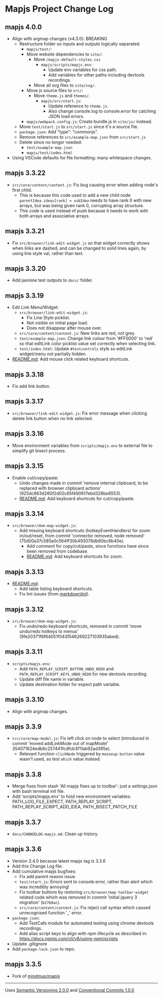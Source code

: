 # Mapjs Project Change Log

## mapjs 4.0.0

- Align with argmap changes (v4.3.0): BREAKING
  - Restructure folder so inputs and outputs logically separated:
    - `mapjs/test/`:
    - Move website dependencies to `site/`:
      - Move `/mapjs-default-styles.css`
        - `mapjs/scripts/mapjs.env`:
          - Update env variables for css path.
          - Add variables for other paths including devtools recordings.
      - Move all svg files to `site/svg/`.
    - Move js source files to `src/`:
      - Move `theme.js` and `themes/`.
        - `mapjs/src/start.js`:
          - Update reference to `theme.js`.
          - Also change console.log to console.error for catching JSON load errors.
    - `mapjs/webpack.config.js`: Create bundle.js in `site/js/` instead.
  - Move `test/start.js` to `src/start.js` since it's a source file.
  - `package.json`: Add  "type": "commonjs".
  - Remove references to `src/example-map.json` from `src/start.js`
  - Delete since no longer needed:
    - `test/example-map.json`
    - `mapjs/test/index.html`
- Using VSCode defaults for file formatting: many whitespace changes.

## mapjs 3.3.22

- `src/core/content/content.js`: Fix bug causing error when adding node's first child.
  - This is because this code used to add a new child node `parentIdea.ideas[rank] = subIdea` needs to have rank 0 with new arrays, but was being given rank 0, corrupting array structure.
  - This code is used instead of push because it needs to work with both arrays and associative arrays.

## mapjs 3.3.21

- Fix `src/browser/link-edit-widget.js` so that widget correctly shows when links are dashed, and can be changed to solid lines again, by using line style val, rather than text.

## mapjs 3.3.20

- Add jasmine test outputs to `docs/` folder.

## mapjs 3.3.19

- Edit Link Menu/Widget:
  - `src/browser/link-edit-widget.js`:
    - Fix Line Style picklist.
    - Not visible on initial page load.
    - Does not disappear after mouse over.
  - `src/core/content/content.js`: New links are red, not grey.
  - `test/example-map.json`: Change link colour from '#FF0000' to 'red' so that editLink color picklist value set correctly when selecting link.
  - `test/index.html`: Update `#testcontrols` style so editLink widget/menu not partially hidden.
- [README.md](../README.md): Add mouse click related keyboard shortcuts.

## mapjs 3.3.18

- Fix add link button.

## mapjs 3.3.17

- `src/browser/link-edit-widget.js`: Fix error message when clicking delete link button when no link selected.

## mapjs 3.3.16

- Move environment variables from `scripts/mapjs.env` to external file to simplify git bisect process.

## mapjs 3.3.15

- Enable cut/copy/paste:
  - Undo changes made in commit 'remove internal clipboard, to be replaced with browser clipboard actions' (925dc863d260f2d02c65f490617ebd328be8553).
  - [README.md](../README.md): Add keyboard shortcuts for cut/copy/paste.

## mapjs 3.3.14

- `src/browser/dom-map-widget.js`:
  - Add missing keyboard shortcuts (hotkeyEventHandlers) for zoom in/out/reset, from commit 'connector removed, node removed' (75d00a37c585a0c564ff30b493078db80bc6b40e).
    - Add comment for copy/cut/paste, since functions have since been removed from codebase.
    - [README.md](../README.md): Add keyboard shortcuts for zoom.

## mapjs 3.3.13

- [README.md](../README.md):
  - Add table listing keyboard shortcuts.
  - Fix lint issues (from [markdownlint](https://marketplace.visualstudio.com/items?itemName=DavidAnson.vscode-markdownlint)).

## mapjs 3.3.12

- `src/browser/dom-map-widget.js`:
  - Fix undo/redo keyboard shortcuts, removed in commit 'move undo/redo hotkeys to menus' (9fe20371f6f64051f043f546269227103935abed).

## mapjs 3.3.11

- `scripts/mapjs.env`:
  - Add `PATH_REPLAY_SCRIPT_BUTTON_UNDO_REDO` and `PATH_REPLAY_SCRIPT_KEYS_UNDO_REDO` for new devtools recording.
  - Update diff file name in variable.
  - Update destination folder for expect path variable.

## mapjs 3.3.10

- Align with argmap changes.

## mapjs 3.3.9

- `src/core/map-model.js`: Fix left click on node to select (introduced in commit 'moved addLinkMode out of mapModel' 354071624edb6c257441fcdfcb3f11ab92ad395e).
  - Relevant function `clickNode` triggered by `mouseup`: `button` value wasn't used, so test `which` value instead.

## mapjs 3.3.8

- Merge fixes from stash 'All mapjs fixes up to toolbar': just a settings.json with bash terminal init file.
- Add 'scripts/mapjs.env' to hold new environment variables: PATH_LOG_FILE_EXPECT, PATH_REPLAY_SCRIPT, PATH_REPLAY_SCRIPT_ADD_IDEA, PATH_BISECT_PATCH_FILE

## mapjs 3.3.7

- `docs/CHANGELOG-mapjs.md`: Clean up history.

## mapjs 3.3.6

- Version 3.4.0 because latest mapjs tag is 3.3.6
- Add this Change Log file.
- Add cumulative mapjs bugfixes:
  - Fix add parent reason issue.
  - `test/start.js`: Errors sent to console.error, rather than alert which was incredibly annoying!
  - Fix toolbar buttons by restoring `src/browser/map-toolbar-widget` related code which was removed in commit 'initial jquery 3 migration' (`b2768ac`).
  - `src/core/content/content.js`: Fix reject call syntax which caused unrecognised function '_' error.
- `package.json`:
  - Add TestCafe module for automated testing using chrome devtools recordings.
  - Add alias script keys to align with npm lifecycle as described in: <https://docs.npmjs.com/cli/v8/using-npm/scripts>
- Update .gitignore
- Add `package-lock.json` to repo.

## mapjs 3.3.5

- Fork of [mindmup/mapjs](https://github.com/mindmup/mapjs)

----------------

Uses [Semantic Versioning 2.0.0](https://semver.org/) and [Conventional Commits 1.0.0](https://www.conventionalcommits.org/en/v1.0.0/)
